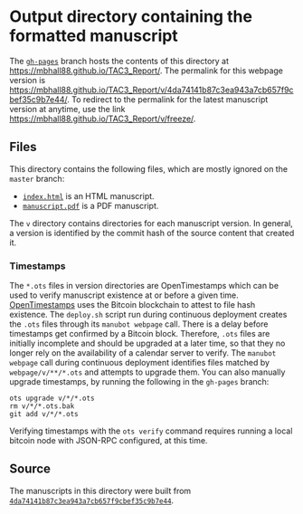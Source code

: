# Output directory containing the formatted manuscript

The [`gh-pages`](https://github.com/mbhall88/TAC3_Report/tree/gh-pages) branch hosts the contents of this directory at <https://mbhall88.github.io/TAC3_Report/>.
The permalink for this webpage version is <https://mbhall88.github.io/TAC3_Report/v/4da74141b87c3ea943a7cb657f9cbef35c9b7e44/>.
To redirect to the permalink for the latest manuscript version at anytime, use the link <https://mbhall88.github.io/TAC3_Report/v/freeze/>.

## Files

This directory contains the following files, which are mostly ignored on the `master` branch:

+ [`index.html`](index.html) is an HTML manuscript.
+ [`manuscript.pdf`](manuscript.pdf) is a PDF manuscript.

The `v` directory contains directories for each manuscript version.
In general, a version is identified by the commit hash of the source content that created it.

### Timestamps

The `*.ots` files in version directories are OpenTimestamps which can be used to verify manuscript existence at or before a given time.
[OpenTimestamps](https://opentimestamps.org/) uses the Bitcoin blockchain to attest to file hash existence.
The `deploy.sh` script run during continuous deployment creates the `.ots` files through its `manubot webpage` call.
There is a delay before timestamps get confirmed by a Bitcoin block.
Therefore, `.ots` files are initially incomplete and should be upgraded at a later time, so that they no longer rely on the availability of a calendar server to verify.
The `manubot webpage` call during continuous deployment identifies files matched by `webpage/v/**/*.ots` and attempts to upgrade them.
You can also manually upgrade timestamps, by running the following in the `gh-pages` branch:

```shell
ots upgrade v/*/*.ots
rm v/*/*.ots.bak
git add v/*/*.ots
```

Verifying timestamps with the `ots verify` command requires running a local bitcoin node with JSON-RPC configured, at this time.

## Source

The manuscripts in this directory were built from
[`4da74141b87c3ea943a7cb657f9cbef35c9b7e44`](https://github.com/mbhall88/TAC3_Report/commit/4da74141b87c3ea943a7cb657f9cbef35c9b7e44).
